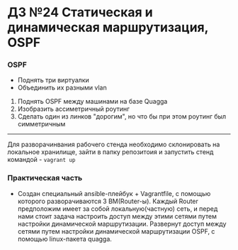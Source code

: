 # ДЗ №24 Статическая и динамическая маршрутизация, OSPF
### OSPF
- Поднять три виртуалки
- Объединить их разными vlan
1. Поднять OSPF между машинами на базе Quagga
2. Изобразить ассиметричный роутинг
3. Сделать один из линков "дорогим", но что бы при этом роутинг был симметричным
--------------------------------------------------------------------------------------------

Для разворачинвания рабочего стенда необходимо склонировать на локальное хранилище, зайти в папку репозитоия и запустить стенд командой - ```vagrant up```


### Практическая часть
- Создан специальный ansible-плейбук + Vagrantfile, с помощью которого разворачиваются 3 ВМ(Router-ы). Каждый Router предположим имеет за собой локальную(частную) сеть, и перед нами стоит задача настроить доступ между этими сетями путем настройки динамической маршрутизации. Развернут доступ между сетями путем настройки динамической маршрутизации OSPF, с помощью linux-пакета quagga. 
